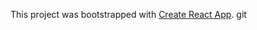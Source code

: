 This project was bootstrapped with [Create React App](https://github.com/facebookincubator/create-react-app).
git 
